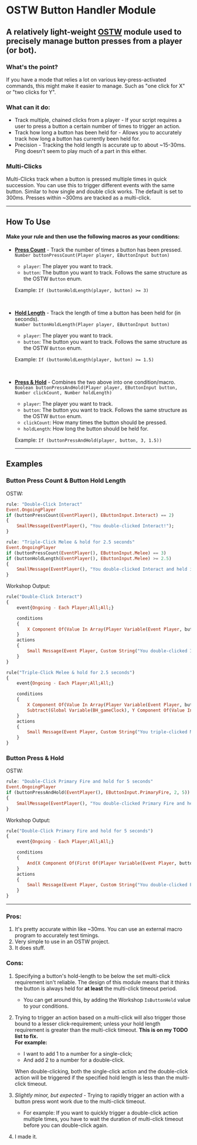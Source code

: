 # OSTW Button Handler Module

## A relatively light-weight [OSTW](https://github.com/ItsDeltin/Overwatch-Script-To-Workshop) module used to precisely manage button presses from a player (or bot).

### What's the point?
If you have a mode that relies a lot on various key-press-activated commands, this might make it easier to manage. Such as "one click for X" or "two clicks for Y".

### What can it do:
- Track multiple, chained clicks from a player - If your script requires a user to press a button a certain number of times to trigger an action.
- Track how long a button has been held for - Allows you to accurately track how long a button has currently been held for.
- Precision - Tracking the hold length is accurate up to about ~15-30ms. Ping doesn't seem to play much of a part in this either.

### Multi-Clicks
Multi-Clicks track when a button is pressed multiple times in quick succession. You can use this to trigger different events with the same button. Similar to how single and double click works. The default is set to 300ms. Presses within ~300ms are tracked as a multi-click.

___

## How To Use

#### Make your rule and then use the following macros as your conditions:

- [<b>Press Count</b>](#button-press-count--button-hold-length) - Track the number of times a button has been pressed.<br>
`Number buttonPressCount(Player player, EButtonInput button)`<br>
  - `player`: The player you want to track.
  - `button`: The button you want to track. Follows the same structure as the OSTW `Button` enum.

  Example: `If (buttonHoldLength(player, button) >= 3)`<br>

<br>

- [<b>Hold Length</b>](#button-press-count--button-hold-length) - Track the length of time a button has been held for (in seconds).<br>
`Number buttonHoldLength(Player player, EButtonInput button)`<br>
  - `player`: The player you want to track.
  - `button`: The button you want to track. Follows the same structure as the OSTW `Button` enum.

  Example: `If (buttonHoldLength(player, button) >= 1.5)`<br>

<br>

- [<b>Press & Hold</b>](#button-press--hold) - Combines the two above into one condition/macro.<br>
`Boolean buttonPressAndHold(Player player, EButtonInput button, Number clickCount, Number holdLength)`<br>
  - `player`: The player you want to track.
  - `button`: The button you want to track. Follows the same structure as the OSTW `Button` enum.
  - `clickCount`: How many times the button should be pressed.
  - `holdLength`: How long the button should be held for.
  

  Example: `If (buttonPressAndHold(player, button, 3, 1.5))`<br>

  ___

## Examples

### Button Press Count & Button Hold Length

OSTW:

```hs
rule: "Double-Click Interact"
Event.OngoingPlayer
if (buttonPressCount(EventPlayer(), EButtonInput.Interact) == 2)
{
    SmallMessage(EventPlayer(), "You double-clicked Interact!");
}

rule: "Triple-Click Melee & hold for 2.5 seconds"
Event.OngoingPlayer
if (buttonPressCount(EventPlayer(), EButtonInput.Melee) == 3)
if (buttonHoldLength(EventPlayer(), EButtonInput.Melee) >= 2.5)
{
    SmallMessage(EventPlayer(), "You double-clicked Interact and held it for 2.5 seconds!");
}
```

Workshop Output:

```hs
rule("Double-Click Interact")
{
    event{Ongoing - Each Player;All;All;}

    conditions
    {
        X Component Of(Value In Array(Player Variable(Event Player, buttonHandler), 5)) == 2;
    }
    actions
    {
        Small Message(Event Player, Custom String("You double-clicked Interact!"));
    }
}

rule("Triple-Click Melee & hold for 2.5 seconds")
{
    event{Ongoing - Each Player;All;All;}

    conditions
    {
        X Component Of(Value In Array(Player Variable(Event Player, buttonHandler), 8)) == 3;
        Subtract(Global Variable(BH_gameClock), Y Component Of(Value In Array(Player Variable(Event Player, buttonHandler), 8))) >= 2.5;
    }
    actions
    {
        Small Message(Event Player, Custom String("You triple-clicked Melee and held it for 2.5 seconds!"));
    }
}
```

### Button Press & Hold

OSTW:

```hs
rule: "Double-Click Primary Fire and hold for 5 seconds"
Event.OngoingPlayer
if (buttonPressAndHold(EventPlayer(), EButtonInput.PrimaryFire, 2, 5))
{
    SmallMessage(EventPlayer(), "You double-clicked Primary Fire and held it for 5 seconds!");
}
```

Workshop Output:

```hs
rule("Double-Click Primary Fire and hold for 5 seconds")
{
    event{Ongoing - Each Player;All;All;}

    conditions
    {
        And(X Component Of(First Of(Player Variable(Event Player, buttonHandler))), Compare(Subtract(Global Variable(BH_gameClock), Y Component Of(First Of(Player Variable(Event Player, buttonHandler)))), >=, 5)) == True;
    }
    actions
    {
        Small Message(Event Player, Custom String("You double-clicked Primary Fire and held it for 5 seconds!"));
    }
}
```

  ___

### Pros:

1. It's pretty accurate within like ~30ms. You can use an external macro program to accurately test timings.
2. Very simple to use in an OSTW project.
2. It does stuff.

### Cons:

1. Specifying a button's hold-length to be below the set multi-click requirement isn't reliable. The design of this module means that it thinks the button is always held for **at least** the multi-click timeout period.
   - You can get around this, by adding the Workshop `IsButtonHeld` value to your conditions.
2. Trying to trigger an action based on a multi-click will also trigger those bound to a lesser click-requirement; unless your hold length requirement is greater than the multi-click timeout. **This is on my TODO list to fix.**<br>
**For example:**
   - I want to add 1 to a number for a single-click;
   - And add 2 to a number for a double-click.
  
   When double-clicking, both the single-click action and the double-click action will be triggered if the specified hold length is less than the multi-click timeout.

3. *Slightly minor, but expected* - Trying to rapidly trigger an action with a button press wont work due to the multi-click timeout. 
   - For example: If you want to quickly trigger a double-click action multiple times, you have to wait the duration of multi-click timeout before you can double-click again.

4. I made it.